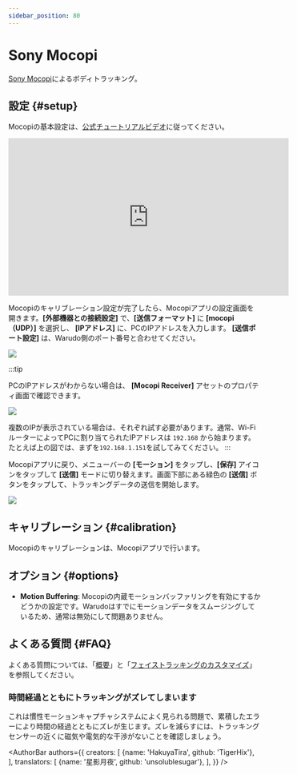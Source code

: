 ```yaml
---
sidebar_position: 80
---
```


# Sony Mocopi

[Sony Mocopi](https://electronics.sony.com/more/mocopi/all-mocopi/p/qmss1-uscx)によるボディトラッキング。

## 設定 {#setup}

Mocopiの基本設定は、[公式チュートリアルビデオ](https://www.youtube.com/watch?v=g0d-x0l2HtA)に従ってください。

<iframe width="560" height="315" src="https://www.youtube.com/embed/g0d-x0l2HtA?si=0mOT9DLhOW6XY5M6" title="YouTube video player" frameborder="0" allow="accelerometer; autoplay; clipboard-write; encrypted-media; gyroscope; picture-in-picture; web-share" referrerpolicy="strict-origin-when-cross-origin" allowfullscreen></iframe>

Mocopiのキャリブレーション設定が完了したら、Mocopiアプリの設定画面を開きます。**[外部機器との接続設定]** で、**[送信フォーマット]** に **[mocopi（UDP）]** を選択し、 **[IPアドレス]** に、PCのIPアドレスを入力します。 **[送信ポート設定]** は、Warudo側のポート番号と合わせてください。

![](/doc-img/jp-mocopi-2.png)



:::tip

PCのIPアドレスがわからない場合は、 **[Mocopi Receiver]** アセットのプロパティ画面で確認できます。

![](/doc-img/jp-mocopi-3.png)

複数のIPが表示されている場合は、それぞれ試す必要があります。通常、Wi-FiルーターによってPCに割り当てられたIPアドレスは `192.168` から始まります。たとえば上の図では、まずを`192.168.1.151`を試してみてください。
:::

Mocopiアプリに戻り、メニューバーの **[モーション]** をタップし、**[保存]** アイコンをタップして **[送信]** モードに切り替えます。画面下部にある緑色の **[送信]** ボタンをタップして、トラッキングデータの送信を開始します。

![](/doc-img/jp-mocopi-1.png)

## キャリブレーション {#calibration}

Mocopiのキャリブレーションは、Mocopiアプリで行います。

## オプション {#options}

* **Motion Buffering**: Mocopiの内蔵モーションバッファリングを有効にするかどうかの設定です。Warudoはすでにモーションデータをスムージングしているため、通常は無効にして問題ありません。

## よくある質問 {#FAQ}

よくある質問については、「[概要](overview#FAQ)」と「[フェイストラッキングのカスタマイズ](face-tracking#FAQ)」を参照してください。

### 時間経過とともにトラッキングがズレてしまいます

これは慣性モーションキャプチャシステムによく見られる問題で、累積したエラーにより時間の経過とともにズレが生じます。ズレを減らすには、トラッキングセンサーの近くに磁気や電気的な干渉がないことを確認しましょう。

<AuthorBar authors={{
  creators: [
    {name: 'HakuyaTira', github: 'TigerHix'},
  ],
  translators: [
    {name: '星影月夜', github: 'unsolublesugar'},
  ],
}} />
